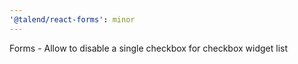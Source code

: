 ```yaml
---
'@talend/react-forms': minor
---
```


Forms - Allow to disable a single checkbox for checkbox widget list
